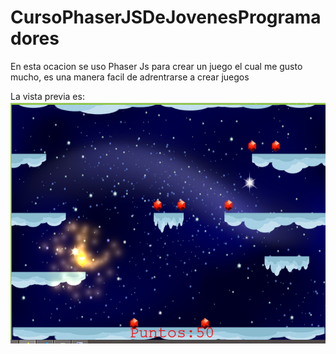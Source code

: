 # CursoPhaserJSDeJovenesProgramadores
En esta ocacion se uso Phaser Js para crear un juego el cual me gusto mucho, es una manera facil de  adrentrarse a crear juegos

La vista previa es:
![alt preview](https://github.com/Eduardishion/CursoPhaserJSDeJovenesProgramadores/blob/main/Captura%20de%20pantalla%20(568).png)




